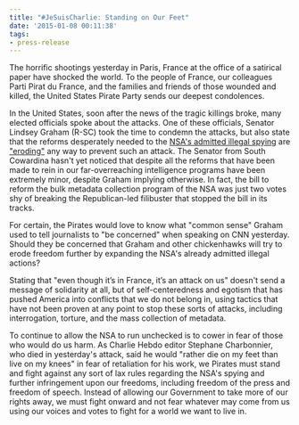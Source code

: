 ```yaml
---
title: "#JeSuisCharlie: Standing on Our Feet"
date: '2015-01-08 00:11:38'
tags:
- press-release
---
```


The horrific shootings yesterday in Paris, France at the office of a satirical paper have shocked the world. To the people of France, our colleagues Parti Pirat du France, and the families and friends of those wounded and killed, the United States Pirate Party sends our deepest condolences.

In the United States, soon after the news of the tragic killings broke, many elected officials spoke about the attacks. One of these officials, Senator Lindsey Graham (R-SC) took the time to condemn the attacks, but also state that the reforms desperately needed to the 
[NSA's admitted illegal spying](http://www.allgov.com/news/top-stories/nsa-waits-until-christmas-eve-to-release-documents-admitting-illegal-spying-141229?news=855219) are 
["eroding"](https://twitter.com/GrahamBlog/status/552848190773686273) any way to prevent such an attack. The Senator from South Cowardina hasn't yet noticed that despite all the reforms that have been made to rein in our far-overreaching intelligence programs have been extremely minor, despite Graham implying otherwise. In fact, the bill to reform the bulk metadata collection program of the NSA was just two votes shy of breaking the Republican-led filibuster that stopped the bill in its tracks.

For certain, the Pirates would love to know what "common sense" Graham used to tell journalists to "be concerned" when speaking on CNN yesterday. Should they be concerned that Graham and other chickenhawks will try to erode freedom further by expanding the NSA's already admitted illegal actions? 

Stating that "even though it’s in France, it’s an attack on us" doesn't send a message of solidarity at all, but of self-centeredness and egotism that has pushed America into conflicts that we do not belong in, using tactics that have not been proven at any point to stop these sorts of attacks, including interrogation, torture, and the mass collection of metadata.

To continue to allow the NSA to run unchecked is to cower in fear of those who would do us harm. As Charlie Hebdo editor Stephane Charbonnier, who died in yesterday's attack, said he would "rather die on my feet than live on my knees" in fear of retaliation for his work, we Pirates must stand and fight against any sort of lax rules regarding the NSA's spying and further infringement upon our freedoms, including freedom of the press and freedom of speech. Instead of allowing our Government to take more of our rights away, we must fight onward and not fear whatever may come from us using our voices and votes to fight for a world we want to live in.
